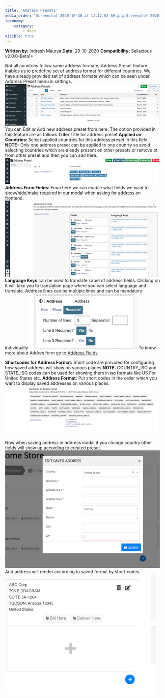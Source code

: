 ```yaml
---
title: 'Address Presets'
media_order: 'Screenshot 2020-10-30 at 11.12.02 AM.png,Screenshot 2020-10-30 at 11.16.25 AM.png,Screenshot 2020-10-30 at 11.21.42 AM.png,Screenshot 2020-10-30 at 11.27.26 AM.png,Screenshot 2020-10-30 at 11.48.08 AM.png,Screenshot 2020-10-30 at 11.52.18 AM.png,Screenshot 2020-10-30 at 11.54.43 AM.png'
taxonomy:
    category:
        - docs
visible: true
---
```


**Written by:** Indresh Maurya
**Date:** 29-10-2020
**Compatibility:** Sellacious v2.0.0-Beta1+

Not all countries follow same address formate, Address Preset feature inables us to predefine set of address format for different countries.
We have already provided set of address formate which can be seen under Address Preset menu in settings.
![](Screenshot%202020-10-30%20at%2011.12.02%20AM.png)
You can Edit or Add new address preset from here. The option provided in this feature are as follows
**Title:** Title for address preset
**Applied on Countries:** Select applied countries for this address preset in this field. **NOTE-** Only one address preset can be applied to one counrty so avoid selecting countries which are aleady present on other presets or remove ot from other preset and then you can add here.
![](Screenshot%202020-10-30%20at%2011.16.25%20AM.png)
**Address Form Fields:** From here we can enable what fields we want to show/hide/make required in our modal when asking for address on frontend.
![](Screenshot%202020-10-30%20at%2011.21.42%20AM.png)
**Language Keys** can be used to translate Label of address fields. Clicking on it will take you to translation page where you can select language and translate.
Address lines can be multiple lines and can be mandatory individually
![](Screenshot%202020-10-30%20at%2011.48.08%20AM.png)
To know more about Addres form go to [Address Fields](https://www.sellacious.com/documentation-v2#/learn/global-configurations/frontend-display-options/address-fields)

**Shortcodes for Address Format:** Short code are provided for configuring how saved address will show on various places.**NOTE:** COUNTRY_ISO and STATE_ISO codes can be used for showing them in iso formate like US For United States etc.
**Address Format:** Put short codes in the order which you want to display saved addresses on various places.
![](Screenshot%202020-10-30%20at%2011.27.26%20AM.png)

Now when saving address in address modal if you change country other fields will show up according to created preset.
![](Screenshot%202020-10-30%20at%2011.52.18%20AM.png)
And address will render according to saved format by short codes
![](Screenshot%202020-10-30%20at%2011.54.43%20AM.png)